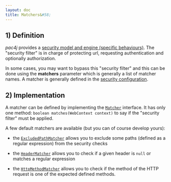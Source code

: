 ```yaml
---
layout: doc
title: Matchers&#58;
---
```


## 1) Definition

*pac4j* provides a [security model and engine (specific behaviours)](/docs/how-to-implement-pac4j-for-a-new-framework.html). The "security filter" is in charge of protecting url, requesting authentication and optionally authorization.

In some cases, you may want to bypass this "security filter" and this can be done using the **matchers** parameter which is generally a list of matcher names. A matcher is generally defined in the [security configuration](/docs/config.html).

## 2) Implementation

A matcher can be defined by implementing the [`Matcher`](https://github.com/pac4j/pac4j/blob/master/pac4j-core/src/main/java/org/pac4j/core/matching/Matcher.java) interface. It has only one method: `boolean matches(WebContext context)` to say if the "security filter" must be applied.

A few default matchers are available (but you can of course develop yours):

- the [`ExcludedPathMatcher`](https://github.com/pac4j/pac4j/blob/master/pac4j-core/src/main/java/org/pac4j/core/matching/ExcludedPathMatcher.java) allows you to exclude some paths (defined as a regular expression) from the security checks

- the [`HeaderMatcher`](https://github.com/pac4j/pac4j/blob/master/pac4j-core/src/main/java/org/pac4j/core/matching/HeaderMatcher.java) allows you to check if a given header is `null` or matches a regular expression

- the [`HttpMethodMatcher`](https://github.com/pac4j/pac4j/blob/master/pac4j-core/src/main/java/org/pac4j/core/matching/HttpMethodMatcher.java) allows you to check if the method of the HTTP request is one of the expected defined methods.
